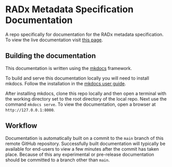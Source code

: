# RADx Metadata Specification Documentation

A repo specifically for documentation for the RADx metadata specification.  To view the live documentation visit [this page](https://radx.github.io/radx-metadata-specification-docs).

## Building the documentation

This documentation is written using the [mkdocs](https://www.mkdocs.org) framework.  

To build and serve this documentation locally you will need to install mkdocs.  Follow the installation in the [mkdocs user guide](https://www.mkdocs.org/user-guide/).

After installing mkdocs, clone this repo locally and then open a terminal with the working directory set to the root directory of the local repo.   Next use the command `mkdocs serve`.  To view the documentation, open a browser at `http://127.0.0.1:8000`.

## Workflow

Documentation is automatically built on a commit to the `main` branch of this remote GitHub repository.  Successfully built documentation will typically be available for end-users to view a few minutes after the commit has taken place.  Because of this any experimental or pre-release documentation should be committed to a branch other than `main`.